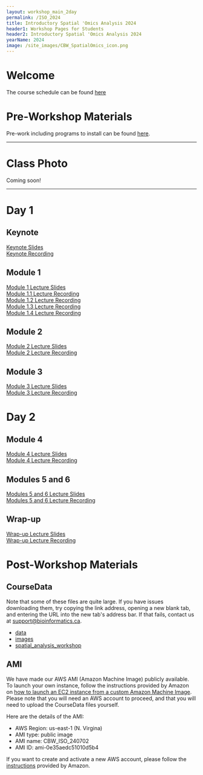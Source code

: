 ```yaml
---
layout: workshop_main_2day
permalink: /ISO_2024
title: Introductory Spatial 'Omics Analysis 2024
header1: Workshop Pages for Students
header2: Introductory Spatial 'Omics Analysis 2024
yearName: 2024
image: /site_images/CBW_SpatialOmics_icon.png
---
```


# Welcome <a id="welcome"></a>

The course schedule can be found [here](https://bioinformaticsdotca.github.io/ISO_2024_schedule)

<!-- Meet your faculty [here]().   -->

# Pre-Workshop Materials <a id="preworkshop"></a>

Pre-work including programs to install can be found [here](https://forms.gle/1rHwYRaYAnQWYQox7).  

***

# Class Photo

Coming soon!  


***

# Day 1 <a id="day1"></a>

## Keynote
[Keynote Slides](https://drive.google.com/file/d/1HmN82rBgHMZcTbL3a2yia0AVzpLn4rX0/view?usp=sharing)  
[Keynote Recording](https://youtu.be/j9cwUkbqFPE)  

## Module 1
[Module 1 Lecture Slides](https://drive.google.com/file/d/1AMzkLfOpP-7A7xqEANqpTdZV7NCPErPy/view?usp=drive_link)  
[Module 1.1 Lecture Recording](https://youtu.be/lTAeQU1zKFk)  
[Module 1.2 Lecture Recording](https://youtu.be/5Kp58g55_6E)  
[Module 1.3 Lecture Recording](https://youtu.be/SJfP3Q07yXY)  
[Module 1.4 Lecture Recording](https://youtu.be/mETIeI6iB9o)  
 
## Module 2 
[Module 2 Lecture Slides](https://drive.google.com/file/d/139nnpSIyMRJahrzB87t7nQeS74k-KIWM/view?usp=sharing)  
[Module 2 Lecture Recording](https://youtu.be/29ZEI9hJTQo)  

## Module 3
[Module 3 Lecture Slides](https://drive.google.com/file/d/17q120xS7wV1T19dF4r-2enlxQYukRAkT/view?usp=drive_link)  
[Module 3 Lecture Recording](https://youtu.be/TvxNtyzmp2Q)  

# Day 2 <a id="day2"></a>  

## Module 4
[Module 4 Lecture Slides](https://drive.google.com/file/d/1UM9B6s4qgZdHT44fbs8vAI1_a24h-8mL/view?usp=sharing)  
[Module 4 Lecture Recording](https://youtu.be/8AcF-dS6UGg)  

## Modules 5 and 6
[Modules 5 and 6 Lecture Slides](https://drive.google.com/file/d/1JBaWiZgUGaXDrkYkYwby8czhhTACepN2/view?usp=sharing)  
[Modules 5 and 6 Lecture Recording](https://youtu.be/MOnhhPNKXig)  

## Wrap-up
[Wrap-up Lecture Slides](https://drive.google.com/file/d/1B-oS0N3OtSyGPIVU-pkUUcnwA_Xp5cdN/view?usp=sharing)  
[Wrap-up Lecture Recording](https://youtu.be/HfkE7eSQMPg)  

# Post-Workshop Materials <a id="postworkshop"></a>
## CourseData
Note that some of these files are quite large. If you have issues downloading them, try copying the link address, opening a new blank tab, and entering the URL into the new tab's address bar. If that fails, contact us at support@bioinformatics.ca.
- [data](https://hpc4health.ca/cbw/2024/ISO/data.tar.gz)
- [images](https://hpc4health.ca/cbw/2024/ISO/images.tar.gz)
- [spatial_analysis_workshop](https://hpc4health.ca/cbw/2024/ISO/spatial_analysis_workshop_iso2024.tar.gz)

## AMI
We have made our AWS AMI (Amazon Machine Image) publicly available. To launch your own instance, follow the instructions provided by Amazon on [how to launch an EC2 instance from a custom Amazon Machine Image](https://repost.aws/knowledge-center/launch-instance-custom-ami). Please note that you will need an AWS account to proceed, and that you will need to upload the CourseData files yourself.

Here are the details of the AMI:
- AWS Region: us-east-1 (N. Virgina)
- AMI type: public image
- AMI name: CBW_ISO_240702
- AMI ID: ami-0e35aedc51010d5b4

If you want to create and activate a new AWS account, please follow the [instructions](https://aws.amazon.com/premiumsupport/knowledge-center/create-and-activate-aws-account/) provided by Amazon.
